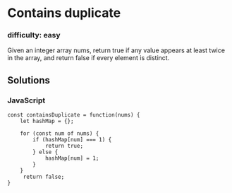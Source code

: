 # Contains duplicate

### difficulty: easy


Given an integer array nums, return true if any value appears at least twice in the array, and return false if every element is distinct.


## Solutions

### JavaScript

```
const containsDuplicate = function(nums) {
    let hashMap = {};
    
    for (const num of nums) {        
        if (hashMap[num] === 1) {
            return true;
        } else {
            hashMap[num] = 1;
        } 
    }
     return false;
}
```

